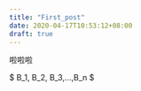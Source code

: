 ```yaml
---
title: "First_post"
date: 2020-04-17T10:53:12+08:00
draft: true
---
```


啦啦啦

$ B_1, B_2, B_3,…,B_n $
